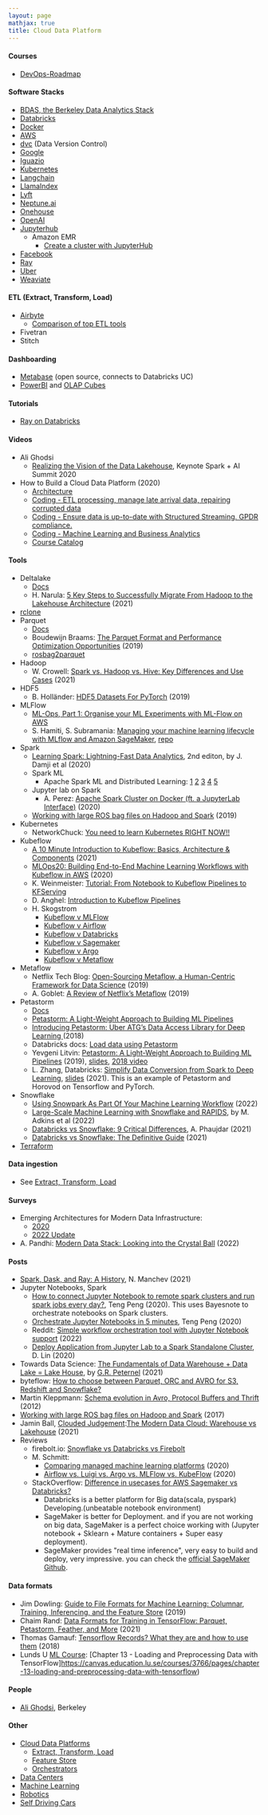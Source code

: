 ```yaml
---
layout: page
mathjax: true
title: Cloud Data Platform
---
```

#### Courses
* [DevOps-Roadmap](https://github.com/milanm/DevOps-Roadmap)

#### Software Stacks
* [BDAS, the Berkeley Data Analytics Stack](https://amplab.cs.berkeley.edu/software/)
* [Databricks](/software_stacks/databricks)
* [Docker](/software_stacks/docker)
* [AWS](/software_stacks/amazon_web_services)
* [dvc](https://dvc.org/) (Data Version Control)
* [Google](/software_stacks/google)
* [Iguazio](/software_stacks/iguazio)
* [Kubernetes](/software_stacks/kubernetes)
* [Langchain](/software_stacks/langchain)
* [LlamaIndex](/software_stacks/llamaindex)
* [Lyft](/software_stacks/lydt)
* [Neptune.ai](https://neptune.ai/)
* [Onehouse](/software_stacks/onehouse)
* [OpenAI](/software_stacks/openai)
* [Jupyterhub](https://jupyterhub.readthedocs.io)
  * Amazon EMR
    * [Create a cluster with JupyterHub](https://docs.aws.amazon.com/emr/latest/ReleaseGuide/emr-jupyterhub-launch.html)
* [Facebook](/software_stacks/facebook)
* [Ray](/software_stacks/ray)
* [Uber](/software_stacks/uber)
* [Weaviate](/software_stacks/weaviate)

#### ETL (Extract, Transform, Load)
* [Airbyte](/software_stacks/airbyte)
  * [Comparison of top ETL tools](https://airbyte.com/etl-tools-comparison)
* Fivetran
* Stitch

#### Dashboarding
* [Metabase](https://www.metabase.com/) (open source, connects to Databricks UC)
* [PowerBI](https://powerbi.microsoft.com/en-us/) and [OLAP Cubes](https://www.valuecoders.com/blog/technology-and-apps/how-power-bi-and-olap-cubes-improve-your-business/#What_is_an_OLAP_cube)

#### Tutorials
* [Ray on Databricks](https://databricks.com/blog/2021/11/19/ray-on-databricks.html)

#### Videos
* Ali Ghodsi
  * [Realizing the Vision of the Data Lakehouse](https://www.youtube.com/watch?v=g11y-kJHr3I), Keynote Spark + AI Summit 2020
* How to Build a Cloud Data Platform (2020)
  * [Architecture](https://www.youtube.com/watch?v=uhVpLwjEOKU)
  * [Coding - ETL processing, manage late arrival data, repairing corrupted data](https://www.youtube.com/watch?v=iLP571HBP6g)
  * [Coding - Ensure data is up-to-date with Structured Streaming. GPDR compliance.](https://www.youtube.com/watch?v=21fgt3tDLb4)
  * [Coding - Machine Learning and Business Analytics](https://www.youtube.com/watch?v=GUP0YFXajkk)
  * [Course Catalog](https://files.training.databricks.com/lms/docebo/course-catalog.pdf)

#### Tools
* Deltalake
  * [Docs](https://docs.delta.io/latest/index.html)
  * H. Narula: [5 Key Steps to Successfully Migrate From Hadoop to the Lakehouse Architecture](https://databricks.com/blog/2021/08/06/5-key-steps-to-successfully-migrate-from-hadoop-to-the-lakehouse-architecture.html) (2021)
* [rclone](https://rclone.org)
* Parquet
  * [Docs](https://parquet.apache.org/documentation/latest/)
  *  Boudewijn Braams: [The Parquet Format and Performance Optimization Opportunities](https://www.youtube.com/watch?v=1j8SdS7s_NY) (2019)
  * [rosbag2parquet](https://github.com/orm011/rosbag2parquet)
* Hadoop
  * W. Crowell: [Spark vs. Hadoop vs. Hive: Key Differences and Use Cases](https://www.openlogic.com/blog/spark-vs-hadoop) (2021)
* HDF5
  * B. Holländer: [HDF5 Datasets For PyTorch](https://towardsdatascience.com/hdf5-datasets-for-pytorch-631ff1d750f5) (2019)
* MLFlow
  * [ML-Ops, Part 1: Organise your ML Experiments with ML-Flow on AWS](https://allcloud.io/blog/organise-your-ml-experiments-with-mlflow-on-aws/)
  * S. Hamiti, S. Subramania: [Managing your machine learning lifecycle with MLflow and Amazon SageMaker](https://aws.amazon.com/blogs/machine-learning/managing-your-machine-learning-lifecycle-with-mlflow-and-amazon-sagemaker/), [repo](https://github.com/aws-samples/amazon-sagemaker-mlflow-fargate)
* Spark
  * [Learning Spark: Lightning-Fast Data Analytics](https://www.amazon.com/Learning-Spark-Jules-Damji/dp/1492050040/ref=sr_1_4), 2nd editon, by J. Damji et al (2020)
  * Spark ML
    * Apache Spark ML and Distributed Learning: [1](https://www.youtube.com/watch?v=TeFXA2imXCs) [2](https://www.youtube.com/watch?v=x8qqxYKbIwU) [3](https://www.youtube.com/watch?v=jEyahxFp3ak) [4](https://www.youtube.com/watch?v=rzXmBb_TRsw) [5](https://www.youtube.com/watch?v=9Nrx9vLFQ5)
  * Jupyter lab on Spark
    * A. Perez: [Apache Spark Cluster on Docker (ft. a JupyterLab Interface)](https://towardsdatascience.com/apache-spark-cluster-on-docker-ft-a-juyterlab-interface-418383c95445) (2020)
  * [Working with large ROS bag files on Hadoop and Spark](https://discourse.ros.org/t/working-with-large-ros-bag-files-on-hadoop-and-spark/2314/13) (2019)
* Kubernetes
  * NetworkChuck: [You need to learn Kubernetes RIGHT NOW!!](https://www.youtube.com/watch?v=7bA0gTroJjw)
* Kubeflow
  * [A 10 Minute Introduction to Kubeflow: Basics, Architecture & Components](https://www.youtube.com/watch?v=G7zW1Wqym00) (2021)
  * [MLOps20: Building End-to-End Machine Learning Workflows with Kubeflow in AWS](https://www.youtube.com/watch?v=sRQECN7LsbI) (2020)
  * K. Weinmeister: [Tutorial: From Notebook to Kubeflow Pipelines to KFServing](https://www.youtube.com/watch?v=VDINH5WkBhA)
  * D. Anghel: [Introduction to Kubeflow Pipelines](https://www.youtube.com/watch?v=i8CrqPUWBI4)
  * H. Skogstrom
    * [Kubeflow v MLFlow](https://valohai.com/blog/kubeflow-vs-mlflow/)
    * [Kubeflow v Airflow](https://valohai.com/blog/kubeflow-vs-airflow/)
    * [Kubeflow v Databricks](https://valohai.com/blog/kubeflow-vs-databricks/)
    * [Kubeflow v Sagemaker](https://valohai.com/blog/kubeflow-vs-sagemaker/)
    * [Kubeflow v Argo](https://valohai.com/blog/kubeflow-vs-argo/)
    * [Kubeflow v Metaflow](https://valohai.com/blog/kubeflow-vs-metaflow/)
* Metaflow
  * Netflix Tech Blog: [Open-Sourcing Metaflow, a Human-Centric Framework for Data Science](https://medium.com/netflix-techblog/open-sourcing-metaflow-a-human-centric-framework-for-data-science-fa72e04a5d9) (2019)
  * A. Goblet: [A Review of Netflix’s Metaflow](https://medium.com/bigdatarepublic/a-review-of-netflixs-metaflow-65c6956e168d) (2019)
* Petastorm
  * [Docs](https://petastorm.readthedocs.io/en/latest/index.html)
  * [Petastorm: A Light-Weight Approach to Building ML Pipelines](https://www.infoq.com/presentations/petastorm-ml-pipelines/)
  * [Introducing Petastorm: Uber ATG’s Data Access Library for Deep Learning ](https://eng.uber.com/petastorm/) (2018)
  * Databricks docs: [Load data using Petastorm](https://docs.databricks.com/applications/machine-learning/load-data/petastorm.html)
  * Yevgeni Litvin: [Petastorm: A Light-Weight Approach to Building ML Pipelines](https://www.infoq.com/presentations/petastorm-ml-pipelines/) (2019), [slides](https://qcon.ai/system/files/presentation-slides/yevgeni_-_petastorm_16th_apr_2019_.pdf), [2018 video](https://www.youtube.com/watch?v=CcGVCjqXgUY)
  * L. Zhang, Databricks: [Simplify Data Conversion from Spark to Deep Learning](https://www.youtube.com/watch?v=lQJO_aKGaFs), [slides](https://www.iteblog.com/ppt/data-ai-summit-2021/simplify-data-conversion-from-spark-to-tensorflow-and-pytorch_iteblog.com.pdf) (2021). This is an example of Petastorm and Horovod on Tensorflow and PyTorch.
* Snowflake
  * [Using Snowpark As Part Of Your Machine Learning Workflow](https://www.youtube.com/watch?v=2jM7yz2Abd4) (2022)
  * [Large-Scale Machine Learning with Snowflake and RAPIDS](https://medium.com/snowflake/large-scale-machine-learning-with-snowflake-and-rapids-7796b5e979aa), by M. Adkins et al (2022)
  * [Databricks vs Snowflake: 9 Critical Differences](https://hevodata.com/learn/databricks-vs-snowflake/), A. Phaujdar (2021)
  * [Databricks vs Snowflake: The Definitive Guide](https://hightouch.io/blog/databricks-vs-snowflake-the-definitive-guide/) (2021)
* [Terraform](/software_stacks/terraform)

#### Data ingestion
* See [Extract, Transform, Load](/cloud_data_platform/extract_transform_load)

#### Surveys
* Emerging Architectures for Modern Data Infrastructure:
  * [2020](https://future.a16z.com/emerging-architectures-for-modern-data-infrastructure-2020/)
  * [2022 Update](https://future.a16z.com/emerging-architectures-modern-data-infrastructure/)
* A. Pandhi: [Modern Data Stack: Looking into the Crystal Ball](https://www.linkedin.com/pulse/modern-data-stack-looking-crystal-ball-apoorva-pandhi/) (2022)

#### Posts
* [Spark, Dask, and Ray: A History](https://blog.dominodatalab.com/spark-dask-ray-choosing-the-right-framework?hs_amp=false), N. Manchev (2021)
* Jupyter Notebooks, Spark
  * [How to connect Jupyter Notebook to remote spark clusters and run spark jobs every day?](https://towardsdatascience.com/how-to-connect-jupyter-notebook-to-remote-spark-clusters-and-run-spark-jobs-every-day-2c5a0c1b61df), Teng Peng (2020). This uses Bayesnote to orchestrate notebooks on Spark clusters.
  * [Orchestrate Jupyter Notebooks in 5 minutes](https://towardsdatascience.com/how-to-orcestrate-jupyter-notebooks-752aa8081208), Teng Peng (2020)
  * Reddit: [Simple workflow orchestration tool with Jupyter Notebook support](https://www.reddit.com/r/dataengineering/comments/s3qb5g/simple_workflow_orchestration_tool_with_jupyter/) (2022)
  * [Deploy Application from Jupyter Lab to a Spark Standalone Cluster](https://dasiyql.medium.com/deploy-application-from-jupyter-lab-to-a-spark-standalone-cluster-d2dcd596fbb8), D. Lin (2020)
* Towards Data Science: [The Fundamentals of Data Warehouse + Data Lake = Lake House](https://towardsdatascience.com/the-fundamentals-of-data-warehouse-data-lake-lake-house-ff640851c832), by [G.R. Peternel](https://medium.com/@garrett.r.peternel) (2021)
* byteflow: [How to choose between Parquet, ORC and AVRO for S3, Redshift and Snowflake?](https://bryteflow.com/how-to-choose-between-parquet-orc-and-avro/)
* Martin Kleppmann: [Schema evolution in Avro, Protocol Buffers and Thrift](https://martin.kleppmann.com/2012/12/05/schema-evolution-in-avro-protocol-buffers-thrift.html) (2012)
* [Working with large ROS bag files on Hadoop and Spark](https://discourse.ros.org/t/working-with-large-ros-bag-files-on-hadoop-and-spark/2314) (2017)
* Jamin Ball, [Clouded Judgement](https://cloudedjudgement.substack.com/):[The Modern Data Cloud: Warehouse vs Lakehouse](https://cloudedjudgement.substack.com/p/the-modern-data-cloud-warehouse-vs) (2021)
* Reviews
  * firebolt.io: [Snowflake vs Databricks vs Firebolt](https://www.firebolt.io/blog/snowflake-vs-databricks-vs-firebolt)
  * M. Schmitt:
    * [Comparing managed machine learning platforms](https://towardsdatascience.com/dataiku-vs-alteryx-vs-sagemaker-vs-datarobot-vs-databricks-b3870bd34813) (2020)
    * [Airflow vs. Luigi vs. Argo vs. MLFlow vs. KubeFlow](https://www.datarevenue.com/en-blog/airflow-vs-luigi-vs-argo-vs-mlflow-vs-kubeflow) (2020)
  * StackOverflow: [Difference in usecases for AWS Sagemaker vs Databricks?](https://stackoverflow.com/questions/55132599/difference-in-usecases-for-aws-sagemaker-vs-databricks)
    * Databricks is a better platform for Big data(scala, pyspark) Developing.(unbeatable notebook environment)
    * SageMaker is better for Deployment. and if you are not working on big data, SageMaker is a perfect choice working with (Jupyter notebook + Sklearn + Mature containers + Super easy deployment).
    * SageMaker provides "real time inference", very easy to build and deploy, very impressive. you can check the [official SageMaker Github](https://github.com/awslabs/amazon-sagemaker-examples/tree/master/sagemaker-python-sdk/scikit_learn_inference_pipeline). 


#### Data formats
* Jim Dowling: [Guide to File Formats for Machine Learning: Columnar, Training, Inferencing, and the Feature Store](https://towardsdatascience.com/guide-to-file-formats-for-machine-learning-columnar-training-inferencing-and-the-feature-store-2e0c3d18d4f9) (2019)
* Chaim Rand: [Data Formats for Training in TensorFlow: Parquet, Petastorm, Feather, and More](https://towardsdatascience.com/data-formats-for-training-in-tensorflow-parquet-petastorm-feather-and-more-e55179eeeb72) (2021)
* Thomas Gamauf: [Tensorflow Records? What they are and how to use them](https://medium.com/mostly-ai/tensorflow-records-what-they-are-and-how-to-use-them-c46bc4bbb564) (2018)
* Lunds U [ML Course](https://canvas.education.lu.se/courses/3766/pages/course-plan-and-setup): [Chapter 13 - Loading and Preprocessing Data with TensorFlow]https://canvas.education.lu.se/courses/3766/pages/chapter-13-loading-and-preprocessing-data-with-tensorflow)

#### People
* [Ali Ghodsi](https://people.eecs.berkeley.edu/~alig/), Berkeley

#### Other
* [Cloud Data Platforms](/cloud_data_platform)
  * [Extract, Transform, Load](/cloud_data_platform/extract_transform_load)
  * [Feature Store](/cloud_data_platform/feature_store)
  * [Orchestrators](/cloud_data_platform/orchestrators)
* [Data Centers](/data_centers)
* [Machine Learning](/machine_learning)
* [Robotics](/robotics)
* [Self Driving Cars](/self_driving_cars)

